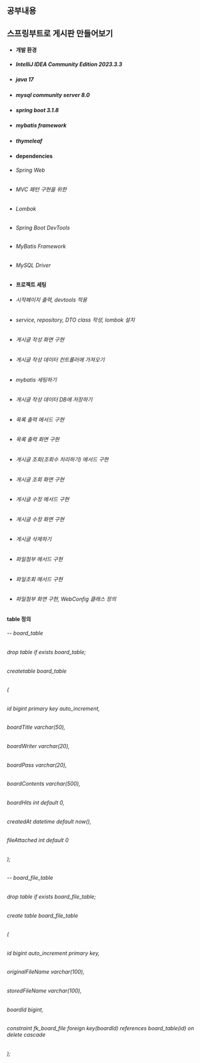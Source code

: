 
## 공부내용
## 스프링부트로 게시판 만들어보기

- #### 개발 환경
- ##### IntelliJ IDEA Community Edition 2023.3.3
 - ##### java 17
- ##### mysql community server 8.0
- ##### spring boot 3.1.8
- ##### mybatis framework
- ##### thymeleaf

- #### dependencies
- ###### Spring Web
- ###### MVC 패턴 구현을 위한
- ###### Lombok
- ###### Spring Boot DevTools
- ###### MyBatis Framework
- ###### MySQL Driver

- #### 프로젝트 세팅
- ###### 시작페이지 출력, devtools 적용
- ###### service, repository, DTO class 작성, lombok 설치
- ###### 게시글 작성 화면 구현
- ###### 게시글 작성 데이터 컨트롤러에 가져오기
- ###### mybatis 세팅하기
- ###### 게시글 작성 데이터 DB에 저장하기
- ###### 목록 출력 메서드 구현
- ###### 목록 출력 화면 구현
- ###### 게시글 조회(조회수 처리하기) 메서드 구현
- ###### 게시글 조회 화면 구현
- ###### 게시글 수정 메서드 구현
- ###### 게시글 수정 화면 구현
- ###### 게시글 삭제하기
- ###### 파일첨부 메서드 구현
- ###### 파일조회 메서드 구현
- ###### 파일첨부 화면 구현, WebConfig 클래스 정의

 ####  table 정의
 ###### -- board_table
###### drop table if exists board_table;
  ######  createtable board_table
 ###### (
###### id bigint primary key auto_increment,
###### boardTitle varchar(50),
###### boardWriter varchar(20),
###### boardPass varchar(20),
######  boardContents varchar(500),
######  boardHits int default 0,
###### createdAt datetime default now(), 
######  fileAttached int default 0
###### );
###### -- board_file_table
###### drop table if exists board_file_table;
###### create table board_file_table
###### (
######  id	bigint auto_increment primary key,
######  originalFileName varchar(100),
######  storedFileName varchar(100),
######  boardId bigint,
######  constraint fk_board_file foreign key(boardId) references board_table(id) on delete cascade
###### );
